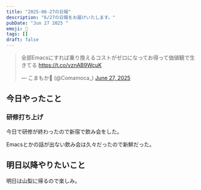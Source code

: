 ```yaml
---
title: "2025-06-27の日報"
description: "6/27の日報をお届けいたします。"
pubDate: "Jun 27 2025 "
emoji: 🦊
tags: []
draft: false
---
```


<blockquote class="twitter-tweet"><p lang="ja" dir="ltr">全部Emacsにすれば乗り換えるコストがゼロになってお得って価値観で生きてる <a href="https://t.co/vznAB9WcuK">https://t.co/vznAB9WcuK</a></p>&mdash; こまもか🦊 (@Comamoca_) <a href="https://twitter.com/Comamoca_/status/1938481402414264448?ref_src=twsrc%5Etfw">June 27, 2025</a></blockquote> <script async src="https://platform.twitter.com/widgets.js" charset="utf-8"></script>

## 今日やったこと

### 研修打ち上げ

今日で研修が終わったので新宿で飲み会をした。

Emacsとかの話が出ない飲み会は久々だったので新鮮だった。

## 明日以降やりたいこと

明日は山梨に帰るので楽しみ。
